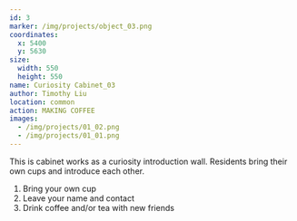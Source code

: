 ```yaml
---
id: 3
marker: /img/projects/object_03.png
coordinates:
  x: 5400
  y: 5630
size:
  width: 550
  height: 550
name: Curiosity Cabinet_03
author: Timothy Liu
location: common
action: MAKING COFFEE
images:
  - /img/projects/01_02.png
  - /img/projects/01_01.png
---
```

This is cabinet works as a curiosity introduction wall. Residents bring their own cups and introduce each other.



1. Bring your own cup
2. Leave your name and contact 
3. Drink coffee and/or tea with new friends